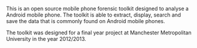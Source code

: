 This is an open source mobile phone forensic toolkit designed to analyse a Android mobile phone. The toolkit is able to extract, display, search and save the data that is commonly found on Android mobile phones.

The toolkit was designed for a final year project at Manchester Metropolitan University in the year 2012/2013.